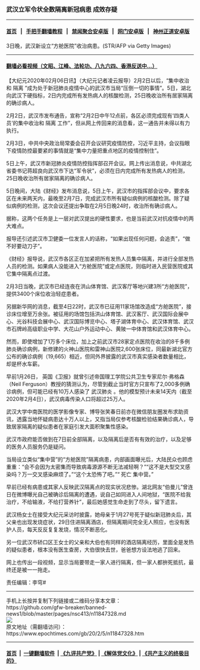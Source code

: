 ### 武汉立军令状全数隔离新冠病患 成效存疑
------------------------

#### [首页](https://github.com/gfw-breaker/banned-news1/blob/master/README.md) &nbsp;&nbsp;|&nbsp;&nbsp; [手把手翻墙教程](https://github.com/gfw-breaker/guides/wiki) &nbsp;&nbsp;|&nbsp;&nbsp; [禁闻聚合安卓版](https://github.com/gfw-breaker/bn-android) &nbsp;&nbsp;|&nbsp;&nbsp; [网门安卓版](https://github.com/oGate2/oGate) &nbsp;&nbsp;|&nbsp;&nbsp; [神州正道安卓版](https://github.com/SzzdOgate/update) 



<div><img alt="" class="aligncenter wp-post-image" src="https://i.epochtimes.com/assets/uploads/2020/02/GettyImages-1198465048-1-600x400.jpg"/>
<div class="red16 caption">
 3日晚，武汉新设立“方舱医院”收治病患。(STR/AFP via Getty Images)
</div>
</div><hr/>

#### [翻墙必看视频（文昭、江峰、法轮功、八九六四、香港反送中...）](https://github.com/gfw-breaker/banned-news1/blob/master/pages/link3.md)

<div><p>
 【大纪元2020年02月06日讯】（大纪元记者凌云报导）2月2日以后，“集中收治和
 <ok href="https://www.epochtimes.com/gb/tag/%E9%9A%94%E7%A6%BB.html">
  隔离
 </ok>
 ”成为处于新冠肺炎疫情中心的武汉市当局“压倒一切的事情”。5日，湖北向武汉下硬指标，2日内完成所有发热病人的核酸检测，25日晚收治所有居家隔离的确诊病人。
</p>
<p>
 2月2日，武汉市发布通告，宣称“2月2日中午12点前，各区必须完成现有‘四类人员’的集中收治和
 <ok href="https://www.epochtimes.com/gb/tag/%E9%9A%94%E7%A6%BB.html">
  隔离
 </ok>
 工作”，但从网上传回来的消息看，这一通告并未得以有力执行。
</p>
<p>
 2月3日，中共中央政治局常委会召开会议研究疫情防控，习近平主持，会议指眼下疫情防控最要紧的事情就是“集中力量把重点地区的疫情控制住”。
</p>
<p>
 5日上午，武汉市新冠肺炎疫情防控指挥部召开会议。网上传出消息说，中共湖北省委书记蒋超良向武汉市下达“军令状”，必须在日内完成所有发热病人的检测，25日晚收治所有居家隔离的确诊病人。
</p>
<p>
 5日晚间，大陆《财经》发布消息说，5日上午，武汉市的指挥部会议中，要求各区在未来两天内，最晚至2月7日，完成武汉市所有疑似病例的核酸检测。除了疑似病例的检测，这次会议还提出争取在2月5日晚24时，收治所有确诊病人。
</p>
<p>
 据称，这两个任务是上一层对武汉提出的硬性要求，也是当前武汉对抗疫情中的两大难点。
</p>
<p>
 报导还引述武汉市卫健委一位发言人的话称，“如果出现任何问题，会追责”，“做不好要动刀子”。
</p>
<p>
 《财经》报导说，武汉市各区正在加紧把所有发热人员集中隔离，并进行全部发热人员的检测。如果病人没能进入“方舱医院”或定点医院，则临时进入民营医院或其它集中隔离点过渡。
</p>
<p>
 2月3日当晚，武汉市已经连夜在洪山体育馆、武汉客厅等地兴建3所“方舱医院”，提供3400个床位收治轻症患者。
</p>
<p>
 另据新华网的消息，截至4日22时，武汉市已征用11家场馆改造成“方舱医院”，接诊床位增至万余张。被征用的场馆包括洪山体育馆、武汉客厅、武汉国际会展中心、光谷科技会展中心、武汉国际博览中心、塔子湖体育中心、武汉体育馆、武汉市石牌岭高级职业中学、大花山户外运动中心、黄陂一中体育馆和武汉体育中心。
</p>
<p>
 然而，即使增加了1万多个床位，加上之前武汉市28家定点医院在收治的8千多例肺炎确诊病例，新修建的火神山医院和雷神山医院2,600张床位，同最新湖北官方公布的确诊病例（19,665）相近，但同外界披露的武汉市真实感染者数量相比，却是杯水车薪。
</p>
<p>
 早前1月26日， 英国《卫报》就曾引述帝国理工学院公共卫生专家尼尔·弗格森（Neil Ferguson）教授的猜测认为，尽管到截止当时官方只宣布了2,000多例确诊病例，但可能已经有10万人感染了
 <ok href="https://www.epochtimes.com/gb/tag/%E6%AD%A6%E6%B1%89%E8%82%BA%E7%82%8E.html">
  武汉肺炎
 </ok>
 。他的模型预计未来14天内（截至2020年2月4日），武汉病毒传染人口将超过25万人。
</p>
<p>
 武汉大学中南医院的医学影像专家、博导张笑春日前亦在微信朋友圈发布求助资讯，透露当地怀疑病患达十万人以上，又指当局仅参考核酸检验结果确诊病人，导致居家隔离的疑似患者在家庭引发大面积聚集性感染。
</p>
<p>
 武汉市政府能否做到在7日前全部隔离，以及隔离后是否有有效的治疗，以及足够的医务人员服务仍是疑问。
</p>
<p>
 当局设立类似“集中营”的“方舱医院”隔离病患，内部画面曝光后，大陆民众也顾虑重重：“会不会因为太密集而导致病毒源源不断无法减轻啊？”“这不是大型交叉感染吗？万一交叉感染麻烦了。”“这个太恐怖了吧。”“
 <ok href="https://www.epochtimes.com/gb/tag/%E6%AD%BB%E4%BA%A1.html">
  死亡
 </ok>
 集中营。”
</p>
<p>
 早前已经有病患或其家人反映武汉隔离点的现实状况悲惨。湖北网友“伯曼儿”曾连日在微博曝光自己被确诊后隔离的遭遇，说自己如同进入人间地狱，“医院不给我治疗，不给输液，不给打营养针”，最后她感觉生命走到了尽头，留下遗言。
</p>
<p>
 武汉杨女士在接受大纪元采访时披露，她母亲于1月27号死于疑似新冠肺炎后，其父亲也出现发烧症状，29日住进隔离酒店，但隔离期间完全无人照应，也没有医护人员，每天反反复复发烧，情况不断恶化。
</p>
<p>
 另一位武汉市硚口区王女士的父亲和大伯也有同样的酒店隔离经历，里面全是发热的疑似患者，根本没有医生查房，大伯很快去世，爸爸想方设法地逃了回来。
</p>
<p>
 网上也传出一段视频，显示当局要带走一家人进行隔离，但一家人都拚死抵抗，最终还是被一一拖走。
</p>
<p>
</p>
<p>
 责任编辑：李穹#
</p>
</div>
<hr/>
手机上长按并复制下列链接或二维码分享本文章：<br/>
https://github.com/gfw-breaker/banned-news1/blob/master/pages/nsc413/n11847328.md <br/>
<a href='https://github.com/gfw-breaker/banned-news1/blob/master/pages/nsc413/n11847328.md'><img src='https://github.com/gfw-breaker/banned-news1/blob/master/pages/nsc413/n11847328.md.png'/></a> <br/>
原文地址（需翻墙访问）：https://www.epochtimes.com/gb/20/2/5/n11847328.htm


------------------------
#### [首页](https://github.com/gfw-breaker/banned-news1/blob/master/README.md) &nbsp;|&nbsp; [一键翻墙软件](https://github.com/gfw-breaker/nogfw/blob/master/README.md) &nbsp;| [《九评共产党》](https://github.com/gfw-breaker/9ping.md/blob/master/README.md#九评之一评共产党是什么) | [《解体党文化》](https://github.com/gfw-breaker/jtdwh.md/blob/master/README.md) | [《共产主义的终极目的》](https://github.com/gfw-breaker/gczydzjmd.md/blob/master/README.md)


<img src='http://gfw-breaker.win/banned-news/pages/nsc413/n11847328.md' width='0px' height='0px'/>